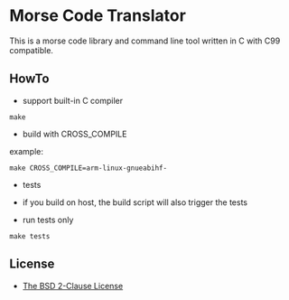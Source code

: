 # Morse Code Translator
This is a morse code library and command line tool written in C with C99 compatible.

## HowTo

* support built-in C compiler

 ```
 make
 ```

* build with CROSS_COMPILE

example:
 ```
 make CROSS_COMPILE=arm-linux-gnueabihf- 
 ```

* tests
 - if you build on host, the build script will also trigger the tests

 - run tests only

 ```
 make tests
 ```

## License
* [The BSD 2-Clause License](http://opensource.org/licenses/BSD-2-Clause)


